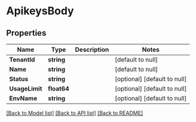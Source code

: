 # ApikeysBody

## Properties
Name | Type | Description | Notes
------------ | ------------- | ------------- | -------------
**TenantId** | **string** |  | [default to null]
**Name** | **string** |  | [default to null]
**Status** | **string** |  | [optional] [default to null]
**UsageLimit** | **float64** |  | [optional] [default to null]
**EnvName** | **string** |  | [optional] [default to null]

[[Back to Model list]](../README.md#documentation-for-models) [[Back to API list]](../README.md#documentation-for-api-endpoints) [[Back to README]](../README.md)

